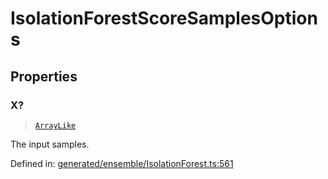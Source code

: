 # IsolationForestScoreSamplesOptions

## Properties

### X?

> [`ArrayLike`](../types/ArrayLike.md)

The input samples.

Defined in:  [generated/ensemble/IsolationForest.ts:561](https://github.com/transitive-bullshit/scikit-learn-ts/blob/b59c1ff/packages/sklearn/src/generated/ensemble/IsolationForest.ts#L561)
